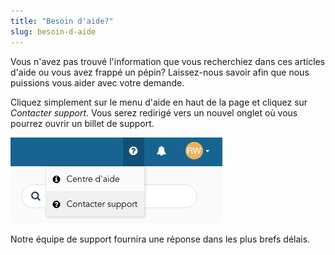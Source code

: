 ```yaml
---
title: "Besoin d'aide?"
slug: besoin-d-aide
---
```



Vous n'avez pas trouvé l'information que vous recherchiez dans ces articles d'aide ou vous avez frappé un pépin? Laissez-nous savoir afin que nous puissions vous aider avec votre demande.

Cliquez simplement sur le menu d'aide en haut de la page et cliquez sur *Contacter support*.  Vous serez redirigé vers un nouvel onglet où vous pourrez ouvrir un billet de support.

![Menu d'aide](../../assets/need-more-help-1-fr.png)

Notre équipe de support fournira une réponse dans les plus brefs délais.
